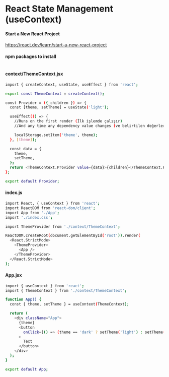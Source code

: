 # React State Management (useContext)

#### Start a New React Project
https://react.dev/learn/start-a-new-react-project

#### npm packages to install
```sh

```

#### context/ThemeContext.jsx
```sh
import { createContext, useState, useEffect } from 'react';

export const ThemeContext = createContext();

const Provider = ({ children }) => {
  const [theme, setTheme] = useState('light');

  useEffect(() => {
    //Runs on the first render (İlk işlemde çalışır)
    //And any time any dependency value changes (ve belirtilen değerler değiştiğinde çalışır)

    localStorage.setItem('theme', theme);
  }, [theme]);

  const data = {
    theme,
    setTheme,
  };
  return <ThemeContext.Provider value={data}>{children}</ThemeContext.Provider>;
};

export default Provider;

```

#### index.js
```sh
import React, { useContext } from 'react';
import ReactDOM from 'react-dom/client';
import App from './App';
import './index.css';

import ThemeProvider from './context/ThemeContext';

ReactDOM.createRoot(document.getElementById('root')).render(
  <React.StrictMode>
    <ThemeProvider>
      <App />
    </ThemeProvider>
  </React.StrictMode>
);
```

#### App.jsx
```sh
import { useContext } from 'react';
import { ThemeContext } from './context/ThemeContext';

function App() {
  const { theme, setTheme } = useContext(ThemeContext);

  return (
    <div className="App">
      {theme}
      <button
        onClick={() => (theme == 'dark' ? setTheme('light') : setTheme('dark'))}
      >
        Text
      </button>
    </div>
  );
}

export default App;

```


